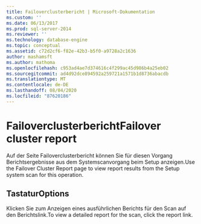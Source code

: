 ```yaml
---
title: Failoverclusterbericht | Microsoft-Dokumentation
ms.custom: ''
ms.date: 06/13/2017
ms.prod: sql-server-2014
ms.reviewer: ''
ms.technology: database-engine
ms.topic: conceptual
ms.assetid: c72d2cf6-f82e-42b3-b5f0-a9728a2c1636
author: mashamsft
ms.author: mathoma
ms.openlocfilehash: c953ad4ae7d374616c4f299ac45d986b4a25eb02
ms.sourcegitcommit: ad4d92dce894592a259721a1571b1d8736abacdb
ms.translationtype: MT
ms.contentlocale: de-DE
ms.lasthandoff: 08/04/2020
ms.locfileid: "87620186"
---
```

# <a name="failover-cluster-report"></a><span data-ttu-id="36d25-102">Failoverclusterbericht</span><span class="sxs-lookup"><span data-stu-id="36d25-102">Failover cluster report</span></span>
  <span data-ttu-id="36d25-103">Auf der Seite Failoverclusterbericht können Sie für diesen Vorgang Berichtsergebnisse aus dem Systemscanvorgang beim Setup anzeigen.</span><span class="sxs-lookup"><span data-stu-id="36d25-103">Use the Failover Cluster Report page to view report results from the Setup system scan for this operation.</span></span>  
  
## <a name="options"></a><span data-ttu-id="36d25-104">Tastatur</span><span class="sxs-lookup"><span data-stu-id="36d25-104">Options</span></span>  
 <span data-ttu-id="36d25-105">Klicken Sie zum Anzeigen eines ausführlichen Berichts für den Scan auf den Berichtslink.</span><span class="sxs-lookup"><span data-stu-id="36d25-105">To view a detailed report for the scan, click the report link.</span></span>  
  
  
